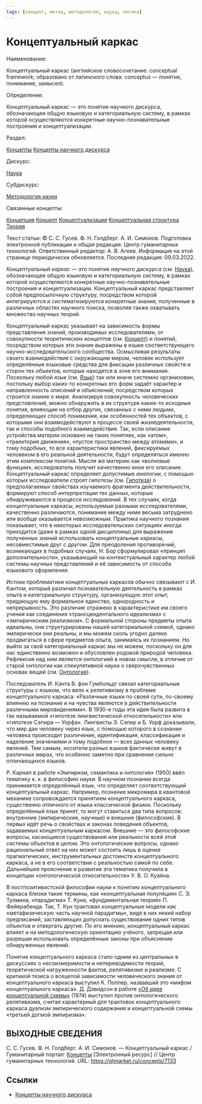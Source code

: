 ```yaml
---
tags: [концепт, метод, методология, наука, логика]
---
```

# Концептуальный каркас

Наименование:

Концептуальный каркас (английское словосочетание: conceptual framework; образовано от латинского слова: conceptus — понятие, понимание, замысел).

Определение:

Концептуальный каркас — это понятие научного дискурса, обозначающее общую языковую и категориальную систему, в рамках которой осуществляются конкретные научно-познавательные построения и концептуализации.

Раздел:

[Концепты](https://gtmarket.ru/concepts/)  [Концепты научного дискурса](https://gtmarket.ru/concepts/scientific-concepts)

Дискурс:

[Наука](https://gtmarket.ru/concepts/6860)

Субдискурс:

[Методология науки](https://gtmarket.ru/concepts/6872)

Связанные концепты:

[Концепция](https://gtmarket.ru/concepts/6890) [Концепт](https://gtmarket.ru/concepts/6888) [Концептуализация](https://gtmarket.ru/concepts/6891) [Концептуальная структура](https://gtmarket.ru/concepts/7134) [Теория](https://gtmarket.ru/concepts/6945)

Текст статьи: © С. С. Гусев. Ф. Н. Голдберг. А. И. Симонов. Подготовка электронной публикации и общая редакция: Центр гуманитарных технологий. Ответственный редактор: А. В. Агеев. Информация на этой странице периодически обновляется. Последняя редакция: 09.03.2022.

_Концептуальный каркас_ — это понятие _научного дискурса_ (см. [Наука](https://gtmarket.ru/concepts/6860)), обозначающее общую языковую и категориальную систему, в рамках которой осуществляются конкретные научно-познавательные построения и концептуализации. Концептуальный каркас представляет собой предпосылочную структуру, посредством которой интегрируются и систематизируются конкретные знания, полученные в различных областях научного поиска, позволяя также охватывать множество научных теорий.

Концептуальный каркас указывает на зависимость формы представления знаний, производимых исследователями, от совокупности теоретических _концептов_ (см. [Концепт](https://gtmarket.ru/concepts/6888)) и _понятий_, посредством которых эти знания выражены в языке соответствующего научно-исследовательского сообщества. Осмысливая результаты своего взаимодействия с окружающим миром, человек использует определённые языковые средства для фиксации различных свойств и сторон тех объектов, которые находятся в зоне его внимания. Поскольку любой _язык_ (см. [Язык](https://gtmarket.ru/concepts/7076)) так или иначе системно организован, постольку выбор каких-то конкретных его форм задаёт характер и направленность _описаний_ и _объяснений_, посредством которых строится знание о мире. Анализируя совокупность человеческих _представлений_, можно обнаружить в их структуре какие-то исходные понятия, влияющие на отбор других, связанных с ними людьми, определяющих способ _понимания_, как особенностей тех объектов, с которыми они взаимодействуют в процессе своей жизнедеятельности, так и способы подобного взаимодействия. Так, если описание устройства материи основано на таких понятиях, как «атом», «траектория движения», «пустое пространство между атомами», и тому подобных, то все характеристики явлений, фиксируемых человеком в его реальной деятельности, будут определяться именно этим комплексом понятий. Мысля же материю как «волновые функции», исследователь получит качественно иное его описание. Концептуальный каркас определяет допустимые _аналогии_, с помощью которых исследователи строят _гипотезы_ (см. [Гипотеза](https://gtmarket.ru/concepts/6990)) о предполагаемых свойствах изучаемого фрагмента действительности, формируют способ _интерпретации_ тех данных, которые обнаруживаются в процессе _исследований_. В тех случаях, когда концептуальные каркасы, используемые разными исследователями, качественно различаются, понимание между ними весьма затруднено или вообще оказывается невозможным. Практика научного познания показывает, что в некоторых исследовательских ситуациях иногда приходится (даже в рамках одной дисциплины) для выражения полученных знаний использовать концептуальные каркасы, несовместимые друг с другом. Для преодоления противоречий, возникающих в подобных случаях, Н. Бор сформулировал «принцип дополнительности», указывающий на контекстуальный характер любой системы научных представлений и её зависимость от способа языкового оформления.

Истоки проблематики концептуальных каркасов обычно связывают с И. Кантом, который различал познавательную деятельность в рамках опыта и категориальную структуру, организующую этот опыт, придающую ему формальное единство, однородность и непрерывность. Это различие отражено в характеристике им своего учения как соединения «трансцендентального идеализма» с «эмпирическим реализмом». С формальной стороны предметы опыта идеальны, они структурированы нашей категориальной схемой, однако эмпирически они реальны, и мы можем сколь угодно далеко продвигаться в сфере предметов опыта, занимаясь их познанием. Но выйти за свой категориальный каркас мы не можем, поскольку он для нас единственно возможен и обусловлен родовой природой человека. Рефлексия над ним является онтологией в новом смысле, в отличие от старой онтологии как спекулятивной науки о сверхчувственных основах вещей (см. [Онтология](https://gtmarket.ru/concepts/6847)).

Последователь И. Канта В. фон Гумбольдт связал категориальные структуры с языком, что вело к релятивизму в проблеме концептуального каркаса: «Различные языки по своей сути, по-своему влиянию на познание и на чувства являются в действительности различными мировидениями». В 1930-е годы эта идея была развита в так называемой «гипотезе лингвистической относительности» или «гипотезе Сэпира — Уорфа». Лингвисты Э. Сэпир и Б. Уорф доказывали, что мир дан человеку через язык, с помощью которого в сознании человека происходит различение, идентификация, классификация и наделение значениями и тому подобное — всех данных человеку явлений. Тем самым, носители разных языков фактически живут в различных мирах, что особенно заметно при сравнении сильно отличающихся языков.

Р. Карнап в работе «Эмпиризм, семантика и онтология» (1950) ввёл тематику к. к. в философию науки. В научном познании всегда принимается определённый язык, что определяет соответствующий концептуальный каркас. Например, познание микромира в квантовой механике сопровождается принятием концептуального каркаса, существенно отличного от языка классической физики. Поскольку определённый язык принят, то могут ставиться два типа вопросов: внутренние (эмпирические, научные) и внешние (философские). В первых идёт речь о свойствах и законах поведения объектов, задаваемых концептуальным каркасом. Внешние — это философские вопросы, касающиеся существования или реальности всей этой системы объектов в целом. Это онтологические вопросы, однако рациональный ответ на них может состоять лишь в оценке прагматических, инструментальных достоинств концептуального каркаса, а не в его соответствии с реальностью самой по себе. Дальнейшее прояснение и развитие эта тематика получила в концепции «онтологической относительности» У. В. О. Куайна.

В постпозитивистской философии науки к понятию концептуального каркаса близки такие термины, как «концептуальная популяция» С. Э. Тулмина, «парадигма» Т. Куна, «фундаментальная теория» П. Фейерабенда. Так, Т. Кун трактовал концептуальные модели как «метафизическую часть научной парадигмы», видя в них некий набор предписаний, заставляющих допускать существование одних типов объектов и отвергать другие. По его мнению, концептуальный каркас влияет и на методологическую ориентацию учёного, запрещая или разрешая использовать определённые законы при объяснении обнаруженных явлений.

Понятие концептуального каркаса стало одним из центральных в дискуссиях о несоизмеримости и непереводимости теорий, теоретической нагруженности фактов, релятивизме и реализме. С критикой тезиса о всецелой зависимости человеческого знания от концептуального каркаса выступил К. Поппер, назвавший это «мифом концептуального каркаса». Д. Дэвидсон в работе [«Об идее концептуальной схемы»](https://gtmarket.ru/library/articles/1696) (1974) выступил против онтологического релятивизма, считая характерный для трактовок концептуального каркаса дуализм эмпирического содержания и концептуальной схемы «третьей догмой эмпиризма».

## ВЫХОДНЫЕ СВЕДЕНИЯ

С. С. Гусев. Ф. Н. Голдберг. А. И. Симонов. — Концептуальный каркас / Гуманитарный портал: [Концепты](https://gtmarket.ru/concepts/) [Электронный ресурс] // Центр гуманитарных технологий. URL: <https://gtmarket.ru/concepts/7133>

## Ссылки

* [Концепты научного дискурса](Концепты%20научного%20дискурса.md)
